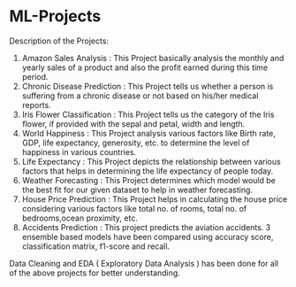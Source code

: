 # ML-Projects
Description of the Projects:
1. Amazon Sales Analysis : This Project basically analysis the monthly and yearly sales of a product and also the profit earned during this time period.
2. Chronic Disease Prediction : This Project tells us whether a person is suffering from a chronic disease or not based on his/her medical reports.
3. Iris Flower Classification : This Project tells us the category of the Iris flower, if provided with the sepal and petal, width and length.
4. World Happiness : This Project analysis various factors like Birth rate, GDP, life expectancy, generosity, etc. to determine the level of happiness in various countries.
5. Life Expectancy : This Project depicts the relationship between various factors that helps in determining the life expectancy of people today.
6. Weather Forecasting : This Project determines which model would be the best fit for our given dataset to help in weather forecasting.
7. House Price Prediction : This Project helps in calculating the house price considering various factors like total no. of rooms, total no. of bedrooms,ocean proximity, etc.
8. Accidents Prediction : This project predicts the aviation accidents. 3 ensemble based models have been compared using accuracy score, classification matrix, f1-score and recall.
   
Data Cleaning and EDA ( Exploratory Data Analysis ) has been done for all of the above projects for better understanding.
